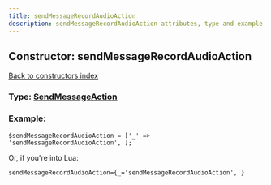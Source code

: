 ```yaml
---
title: sendMessageRecordAudioAction
description: sendMessageRecordAudioAction attributes, type and example
---
```

## Constructor: sendMessageRecordAudioAction  
[Back to constructors index](index.md)






### Type: [SendMessageAction](../types/SendMessageAction.md)


### Example:

```
$sendMessageRecordAudioAction = ['_' => 'sendMessageRecordAudioAction', ];
```  

Or, if you're into Lua:  


```
sendMessageRecordAudioAction={_='sendMessageRecordAudioAction', }

```


